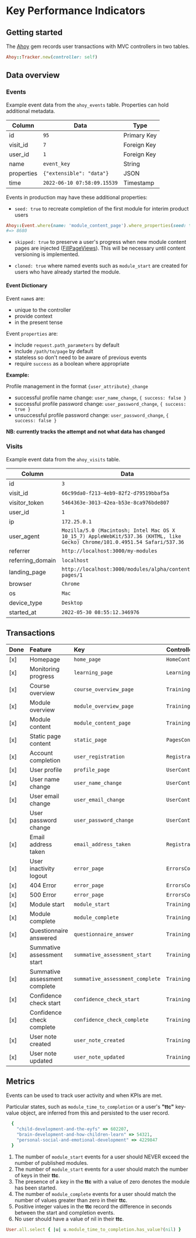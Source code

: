 # Key Performance Indicators

## Getting started

The [Ahoy](https://github.com/ankane/ahoy) gem records user transactions with MVC controllers in two tables.

```ruby
Ahoy::Tracker.new(controller: self)
```

## Data overview

### Events

Example event data from the `ahoy_events` table. Properties can hold additional metadata.

| Column     | Data                        | Type        |
| ---        | ---                         | ---         |
| id         | `95`                        | Primary Key |
| visit_id   | `7`                         | Foreign Key |
| user_id    | `1`                         | Foreign Key |
| name       | `event_key`                 | String      |
| properties | `{"extensible": "data"}`    | JSON        |
| time       | `2022-06-10 07:58:09.15539` | Timestamp   |

Events in production may have these additional properties:

- `seed: true` to recreate completion of the first module for interim product users

```ruby
Ahoy::Event.where(name: 'module_content_page').where_properties(seed: true).count
#=> 8680
```

- `skipped: true` to preserve a user's progress when new module content pages are injected ([FillPageViews](../../FillPageViews)).
  This will be necessary until content versioning is implemented.

- `cloned: true` where named events such as `module_start` are created for users who have already started the module.

#### Event Dictionary

Event `name`s are:

- unique to the controller
- provide context
- in the present tense

Event `properties` are:

- include `request.path_parameters` by default
- include `/path/to/page` by default
- stateless so don't need to be aware of previous events
- require `success` as a boolean where appropriate

**Example:**

Profile management in the format `{user_attribute}_change`

- successful profile name change: `user_name_change`, `{ success: false }`
- successful profile password change: `user_password_change`, `{ success: true }`
- unsuccessful profile password change: `user_password_change`, `{ success: false }`

**NB: currently tracks the attempt and not what data has changed**

### Visits

Example event data from the `ahoy_visits` table.

| Column           | Data                                                                                                                        |
| ---              | ---                                                                                                                         |
| id               | `3`                                                                                                                         |
| visit_id         | `66c99da0-f213-4eb9-82f2-d79519bbaf5a`                                                                                      |
| visitor_token    | `5464363e-3013-42ea-b53e-8ca976bde807`                                                                                      |
| user_id          | `1`                                                                                                                         |
| ip               | `172.25.0.1`                                                                                                                |
| user_agent       | `Mozilla/5.0 (Macintosh; Intel Mac OS X 10_15_7) AppleWebKit/537.36 (KHTML, like Gecko) Chrome/101.0.4951.54 Safari/537.36` |
| referrer         | `http://localhost:3000/my-modules`                                                                                         |
| referring_domain | `localhost`                                                                                                                 |
| landing_page     | `http://localhost:3000/modules/alpha/content-pages/1`                                                                       |
| browser          | `Chrome`                                                                                                                    |
| os               | `Mac`                                                                                                                       |
| device_type      | `Desktop`                                                                                                                   |
| started_at       | `2022-05-30 08:55:12.346976`                                                                                                |



## Transactions

| Done | Feature                       | Key                             | Controllers                       | Path                                         |
| :--- | :---                          | :---                            | :---                              | :---                                         |
| [x]  | Homepage                      | `home_page`                     | `HomeController`                  | `/`                                          |
| [x]  | Monitoring progress           | `learning_page`                 | `LearningController`              | `/my-modules`                                |
| [x]  | Course overview               | `course_overview_page`          | `Training::ModulesController`     | `/modules`                                   |
| [x]  | Module overview               | `module_overview_page`          | `Training::ModulesController`     | `/modules/{alpha}`                           |
| [x]  | Module content                | `module_content_page`           | `Training::PagesController`       | `/modules/{alpha}/content-pages/{1}`         |
| [x]  | Static page content           | `static_page`                   | `PagesController`                 | `/example-page`                              |
| [x]  | Account completion            | `user_registration`             | `Registration::<Attrs>Controller` | `/registration/{attr}`                       |
| [x]  | User profile                  | `profile_page`                  | `UserController`                  | `/my-account`                                |
| [x]  | User name change              | `user_name_change`              | `UserController`                  | `/my-account/update-name`                    |
| [x]  | User email change             | `user_email_change`             | `UserController`                  | `/my-account/update-email`                   |
| [x]  | User password change          | `user_password_change`          | `UserController`                  | `/my-account/update-password`                |
| [x]  | Email address taken           | `email_address_taken`           | `RegistrationsController`         | `/users/sign-up`                             |
| [x]  | User inactivity logout        | `error_page`                    | `ErrorsController`                | `/timeout`                                   |
| [x]  | 404 Error                     | `error_page`                    | `ErrorsController`                | `/404`                                       |
| [x]  | 500 Error                     | `error_page`                    | `ErrorsController`                | `/500`                                       |
| [x]  | Module start                  | `module_start`                  | `Training::PagesController`       | `/modules/{alpha}/content-pages/intro`       |
| [x]  | Module complete               | `module_complete`               | `Training::ModulesController`     | `/modules/{alpha}/certificate`               |
| [x]  | Questionnaire answered        | `questionnaire_answer`          | `Training::QuestionsController`   | `/modules/{alpha}/questionnaires/{path}`     |
| [x]  | Summative assessment start    | `summative_assessment_start`    | `Training::QuestionsController`   | `/modules/{alpha}/questionnaires/{path}`     |
| [x]  | Summative assessment complete | `summative_assessment_complete` | `Training::AssessmentsController` | `/modules/{alpha}/assessment-results/{path}` |
| [x]  | Confidence check start        | `confidence_check_start`        | `Training::QuestionsController`   | `/modules/{alpha}/questionnaires/{path}`     |
| [x]  | Confidence check complete     | `confidence_check_complete`     | `Training::PagesController`       | `/modules/{alpha}/questionnaires/{path}`     |
| [x]  | User note created             | `user_note_created`             | `Training::NotesController`       | `/my-account/learning-log`                   |
| [x]  | User note updated             | `user_note_updated`             | `Training::NotesController`       | `/my-account/learning-log`                   |


## Metrics

Events can be used to track user activity and when KPIs are met.

Particular states, such as `module_time_to_completion` or a user's **"ttc"** key-value object, are inferred from this and persisted to the user record.

```ruby
  {
    "child-development-and-the-eyfs" => 602207,
    "brain-development-and-how-children-learn" => 54321,
    "personal-social-and-emotional-development" => 4229847
  }
```

1. The number of `module_start` events for a user should NEVER exceed the number of published modules.
2. The number of `module_start` events for a user should match the number of keys in their **ttc**.
3. The presence of a key in the **ttc** with a value of zero denotes the module has been started.
4. The number of `module_complete` events for a user should match the number of values greater than zero in their **ttc**.
5. Positive integer values in the **ttc** record the difference in seconds between the start and completion events.
6. No user should have a value of nil in their **ttc**.

```ruby
User.all.select { |u| u.module_time_to_completion.has_value?(nil) }
```
